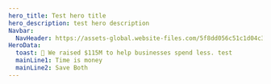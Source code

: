 ```yaml
---
hero_title: Test hero title
hero_description: test hero description
Navbar:
  NavHeader: https://assets-global.website-files.com/5f8dd056c51c1d04c3eaa497/5fe268cd0a4b579cf22e3975_ramp-circle-logo.png
HeroData:
  toast: 🥂 We raised $115M to help businesses spend less. test
  mainLine1: Time is money
  mainLine2: Save Both
---
```

